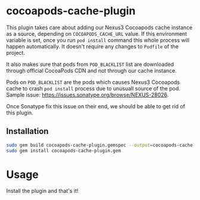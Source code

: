 # cocoapods-cache-plugin

This plugin takes care about adding our Nexus3 Cocoapods cache instance as a source, depending on
`COCOAPODS_CACHE_URL` value. If this environment variable is set, once you run `pod install` command
this whole process will happen automatically. It doesn't require any changes to `Podfile` of the project.

It also makes sure that pods from `POD_BLACKLIST` list are downloaded through official CocoaPods CDN and not through our cache instance.

Pods on `POD_BLACKLIST` are the pods which causes Nexus3 Cocoapods cache to crash `pod install` process due to unusuall source of the pod.
Sample issue: https://issues.sonatype.org/browse/NEXUS-28026.

Once Sonatype fix this issue on their end, we should be able to get rid of this plugin.

## Installation

```bash
sudo gem build cocoapods-cache-plugin.gemspec --output=cocoapods-cache-plugin.gem
sudo gem install cocoapods-cache-plugin.gem
```

# Usage

Install the plugin and that's it!

